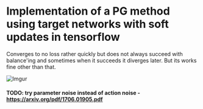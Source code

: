# Implementation of a PG method using target networks with soft updates in tensorflow


Converges to no loss rather quickly but does not always succeed with balance'ing and sometimes when it succeeds it diverges later.
But its works fine other than that.

![Imgur](https://i.imgur.com/i8kSlVA.png)


#### TODO: try parameter noise instead of action noise - https://arxiv.org/pdf/1706.01905.pdf
